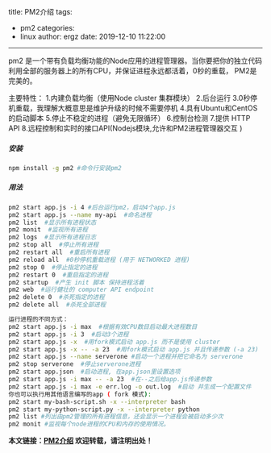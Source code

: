 title: PM2介绍
tags:
  - pm2
categories:
  - linux
author: ergz
date: 2019-12-10 11:22:00
---
pm2 是一个带有负载均衡功能的Node应用的进程管理器。当你要把你的独立代码利用全部的服务器上的所有CPU，并保证进程永远都活着，0秒的重载， PM2是完美的。

主要特性：
1.内建负载均衡（使用Node cluster 集群模块）
2.后台运行
3.0秒停机重载，我理解大概意思是维护升级的时候不需要停机
4.具有Ubuntu和CentOS的启动脚本
5.停止不稳定的进程（避免无限循环）
6.控制台检测
7.提供 HTTP API
8.远程控制和实时的接口API(Nodejs模块,允许和PM2进程管理器交互 )
<!-- more -->
##### 安装

``` bash
npm install -g pm2 #命令行安装pm2
```
##### 用法

``` bash
pm2 start app.js -i 4 #后台运行pm2，启动4个app.js
pm2 start app.js --name my-api  #命名进程
pm2 list  #显示所有进程状态
pm2 monit  #监视所有进程
pm2 logs  #显示所有进程日志
pm2 stop all  #停止所有进程
pm2 restart all  #重启所有进程
pm2 reload all  #0秒停机重载进程 (用于 NETWORKED 进程)
pm2 stop 0  #停止指定的进程
pm2 restart 0  #重启指定的进程
pm2 startup  #产生 init 脚本 保持进程活着
pm2 web  #运行健壮的 computer API endpoint
pm2 delete 0  #杀死指定的进程
pm2 delete all  #杀死全部进程

运行进程的不同方式：
pm2 start app.js -i max  #根据有效CPU数目启动最大进程数目
pm2 start app.js -i 3  #启动3个进程
pm2 start app.js -x  #用fork模式启动 app.js 而不是使用 cluster
pm2 start app.js -x -- -a 23  #用fork模式启动 app.js 并且传递参数 (-a 23)
pm2 start app.js --name serverone #启动一个进程并把它命名为 serverone
pm2 stop serverone  #停止serverone进程
pm2 start app.json  #启动进程, 在app.json里设置选项
pm2 start app.js -i max -- -a 23  #在--之后给app.js传递参数
pm2 start app.js -i max -e err.log -o out.log  #启动 并生成一个配置文件
你也可以执行用其他语言编写的app ( fork 模式):
pm2 start my-bash-script.sh -x --interpreter bash
pm2 start my-python-script.py -x --interpreter python
pm2 list #列出由pm2管理的所有进程信息，还会显示一个进程会被启动多少次
pm2 monit #监视每个node进程的CPU和内存的使用情况。
```

**本文链接：[PM2介绍]()
欢迎转载，请注明出处！**